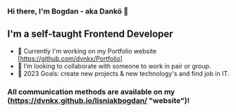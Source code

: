 ### Hi there, I'm Bogdan - aka Dankö 👋

## I'm a self-taught Frontend Developer

- 🌱 Currently I'm working on my Portfolio website [https://github.com/dvnkx/Portfolio]
- 👯 I’m looking to collaborate with someone to work in pair or group.
- 🥅 2023 Goals: create new projects & new technology's and find job in IT.

### All communication methods are available on my (https://dvnkx.github.io/lisniakbogdan/ "website")!
